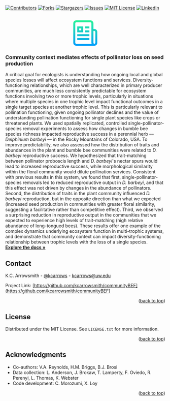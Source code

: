 <div id="top"></div>
<!--
*** Thanks for checking out the Best-README-Template. If you have a suggestion
*** that would make this better, please fork the repo and create a pull request
*** or simply open an issue with the tag "enhancement".
*** Don't forget to give the project a star!
*** Thanks again! Now go create something AMAZING! :D
-->



<!-- PROJECT SHIELDS -->
<!--
*** I'm using markdown "reference style" links for readability.
*** Reference links are enclosed in brackets [ ] instead of parentheses ( ).
*** See the bottom of this document for the declaration of the reference variables
*** for contributors-url, forks-url, etc. This is an optional, concise syntax you may use.
*** https://www.markdownguide.org/basic-syntax/#reference-style-links
-->
[![Contributors][contributors-shield]][contributors-url]
[![Forks][forks-shield]][forks-url]
[![Stargazers][stars-shield]][stars-url]
[![Issues][issues-shield]][issues-url]
[![MIT License][license-shield]][license-url]
[![LinkedIn][linkedin-shield]][linkedin-url]



<!-- PROJECT LOGO -->
<br />
<div align="center">
  <a href="https://github.com/kcarrowsmith/communityBEF">
    <img src="images/logo.png" alt="Logo" width="80" height="80">
  </a>

<h3 align="left">Community context mediates effects of pollinator loss on seed production</h3>

  <p align="left">
A critical goal for ecologists is understanding how ongoing local and global species losses will affect ecosystem functions and services. Diversity-functioning relationships, which are well characterized in primary producer communities, are much less consistently predictable for ecosystem functions involving two or more trophic levels, particularly in situations where multiple species in one trophic level impact functional outcomes in a single target species at another trophic level. This is particularly relevant to pollination functioning, given ongoing pollinator declines and the value of understanding pollination functioning for single plant species like crops or threatened plants. We used spatially replicated, controlled single-pollinator-species removal experiments to assess how changes in bumble bee species richness impacted reproductive success in a perennial herb –– <em>Delphinium barbeyi</em> –– in the Rocky Mountains of Colorado, USA. To improve predictability, we also assessed how the distribution of traits and abundances in the plant and bumble bee communities were related to <em>D. barbeyi</em> reproductive success. We hypothesized that trait-matching between pollinator proboscis length and <em>D. barbeyi</em>'s nectar spurs would lead to increased reproductive success, while morphological similarity within the floral community would dilute pollination services. Consistent with previous results in this system, we found that first, single-pollinator-species removals led to reduced reproductive output in <em>D. barbeyi</em>, and that this effect was not driven by changes in the abundance of pollinators. Second, the distribution of traits in the plant community influenced <em>D. barbeyi</em> reproduction, but in the opposite direction than what we expected (increased seed production in communities with greater floral similarity, suggesting a facilitative rather than competitive effect). Third, we observed a surprising reduction in reproductive output in the communities that we expected to experience high levels of trait-matching (high relative abundance of long-tongued bees). These results offer one example of the complex dynamics underlying ecosystem function in multi-trophic systems, and demonstrate that community context can impact diversity-functioning relationship between trophic levels with the loss of a single species. 
    <br />
    <a href="https://github.com/kcarrowsmith/communityBEF"><strong>Explore the docs »</strong></a>
  </p>
</div>

<!-- CONTACT -->
## Contact

K.C. Arrowsmith - [@kcarrows](https://twitter.com/kcarrows) - kcarrows@uw.edu

Project Link: [https://github.com/kcarrowsmith/communityBEF](https://github.com/kcarrowsmith/communityBEF)

<p align="right">(<a href="#top">back to top</a>)</p>





<!-- LICENSE -->
## License

Distributed under the MIT License. See `LICENSE.txt` for more information.

<p align="right">(<a href="#top">back to top</a>)</p>







<!-- ACKNOWLEDGMENTS -->
## Acknowledgments

* Co-authors: V.A. Reynolds, H.M. Briggs, B.J. Brosi
* Data collection: L. Anderson, J. Brokaw, T. Lamperty, F. Oviedo, R. Perenyi, L. Thomas, K. Webster
* Code development: C. Morozumi, X. Loy

<p align="right">(<a href="#top">back to top</a>)</p>



<!-- MARKDOWN LINKS & IMAGES -->
<!-- https://www.markdownguide.org/basic-syntax/#reference-style-links -->
[contributors-shield]: https://img.shields.io/github/contributors/kcarrowsmith/communityBEF.svg?style=for-the-badge
[contributors-url]: https://github.com/kcarrowsmith/communityBEF/graphs/contributors
[forks-shield]: https://img.shields.io/github/forks/kcarrowsmith/communityBEF.svg?style=for-the-badge
[forks-url]: https://github.com/kcarrowsmith/communityBEF/network/members
[stars-shield]: https://img.shields.io/github/stars/kcarrowsmith/communityBEF.svg?style=for-the-badge
[stars-url]: https://github.com/kcarrowsmith/communityBEF/stargazers
[issues-shield]: https://img.shields.io/github/issues/kcarrowsmith/communityBEF.svg?style=for-the-badge
[issues-url]: https://github.com/kcarrowsmith/communityBEF/issues
[license-shield]: https://img.shields.io/github/license/kcarrowsmith/communityBEF.svg?style=for-the-badge
[license-url]: https://github.com/kcarrowsmith/communityBEF/blob/master/LICENSE.txt
[linkedin-shield]: https://img.shields.io/badge/-LinkedIn-black.svg?style=for-the-badge&logo=linkedin&colorB=555
[linkedin-url]: https://linkedin.com/in/linkedin_username
[product-screenshot]: images/screenshot.png
